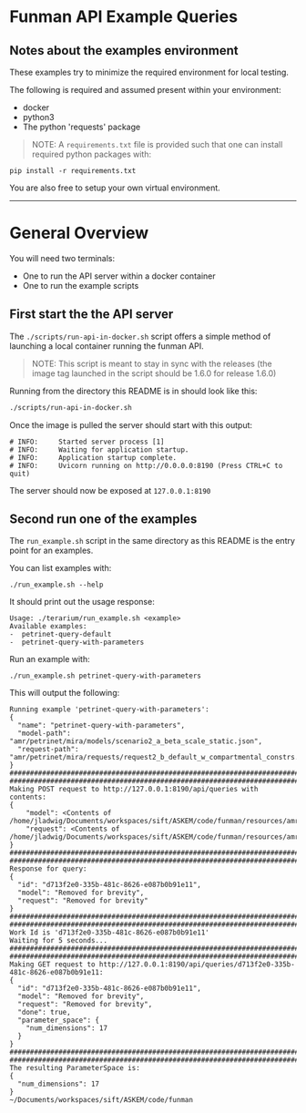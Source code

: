 # Funman API Example Queries

## Notes about the examples environment
These examples try to minimize the required environment for local testing.

The following is required and assumed present within your environment:
- docker
- python3
- The python 'requests' package

> NOTE: A `requirements.txt` file is provided such that one can install required
python packages with:
```
pip install -r requirements.txt
```
You are also free to setup your own virtual environment.

---
# General Overview
You will need two terminals:
- One to run the API server within a docker container
- One to run the example scripts

## **First** start the the API server
The `./scripts/run-api-in-docker.sh` script offers a simple method of launching a
local container running the funman API.

> NOTE: This script is meant to stay in sync with the releases (the image tag launched in the script should be 1.6.0 for release 1.6.0)

Running from the directory this README is in should look like this:
```bash
./scripts/run-api-in-docker.sh
```
Once the image is pulled the server should start with this output:
```
# INFO:     Started server process [1]
# INFO:     Waiting for application startup.
# INFO:     Application startup complete.
# INFO:     Uvicorn running on http://0.0.0.0:8190 (Press CTRL+C to quit)
```
The server should now be exposed at `127.0.0.1:8190`

## **Second** run one of the examples
The `run_example.sh` script in the same directory as this README
is the entry point for an examples.

You can list examples with:
```
./run_example.sh --help
```
It should print out the usage response:
```
Usage: ./terarium/run_example.sh <example>
Available examples:
-  petrinet-query-default
-  petrinet-query-with-parameters
```

Run an example with:
```
./run_example.sh petrinet-query-with-parameters
```

This will output the following:
```
Running example 'petrinet-query-with-parameters':
{
  "name": "petrinet-query-with-parameters",
  "model-path": "amr/petrinet/mira/models/scenario2_a_beta_scale_static.json",
  "request-path": "amr/petrinet/mira/requests/request2_b_default_w_compartmental_constrs.json"
}
################################################################################
################################################################################
Making POST request to http://127.0.0.1:8190/api/queries with contents:
{
    "model": <Contents of /home/jladwig/Documents/workspaces/sift/ASKEM/code/funman/resources/amr/petrinet/mira/models/scenario2_a_beta_scale_static.json>
    "request": <Contents of /home/jladwig/Documents/workspaces/sift/ASKEM/code/funman/resources/amr/petrinet/mira/requests/request2_b_default_w_compartmental_constrs.json>
}
################################################################################
################################################################################
Response for query:
{
  "id": "d713f2e0-335b-481c-8626-e087b0b91e11",
  "model": "Removed for brevity",
  "request": "Removed for brevity"
}
################################################################################
################################################################################
Work Id is 'd713f2e0-335b-481c-8626-e087b0b91e11'
Waiting for 5 seconds...
################################################################################
################################################################################
Making GET request to http://127.0.0.1:8190/api/queries/d713f2e0-335b-481c-8626-e087b0b91e11:
{
  "id": "d713f2e0-335b-481c-8626-e087b0b91e11",
  "model": "Removed for brevity",
  "request": "Removed for brevity",
  "done": true,
  "parameter_space": {
    "num_dimensions": 17
  }
}
################################################################################
################################################################################
The resulting ParameterSpace is:
{
  "num_dimensions": 17
}
~/Documents/workspaces/sift/ASKEM/code/funman
```
